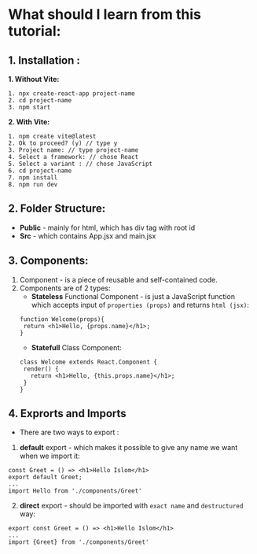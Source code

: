 # What should I learn from this tutorial:
## 1. Installation :
 **1. Without Vite:** 
~~~
1. npx create-react-app project-name
2. cd project-name
3. npm start
~~~
 **2. With Vite:**

~~~
1. npm create vite@latest
2. Ok to proceed? (y) // type y
3. Project name: // type project-name
4. Select a framework: // chose React
5. Select a variant : // chose JavaScript
6. cd project-name
7. npm install
8. npm run dev
~~~

## 2. Folder Structure: 
  - **Public** - mainly for html, which has div tag with root id
  - **Src** - which contains App.jsx and main.jsx

## 3. Components:
1. Component - is a piece of reusable and self-contained code.
2. Components are of 2 types:
   - **Stateless** Functional Component - is just a JavaScript function which accepts input of ``properties (props)`` and returns ``html (jsx)``:
   ~~~
   function Welcome(props){
    return <h1>Hello, {props.name}</h1>;
   }
   ~~~
   - **Statefull** Class Component:
   ~~~
   class Welcome extends React.Component {
    render() {
      return <h1>Hello, {this.props.name}</h1>;
    }
   }
   ~~~

## 4. Exprorts and Imports
  - There are two ways to export :
  1. **default** export - which makes it possible to give any name we want when we import it:
  ~~~
  const Greet = () => <h1>Hello Islom</h1>
  export default Greet;
  ...
  import Hello from './components/Greet'
~~~ 
 2. **direct** export - should be imported with ``exact name`` and ``destructured`` way:
 ~~~
export const Greet = () => <h1>Hello Islom</h1>
...
import {Greet} from './components/Greet'
~~~
